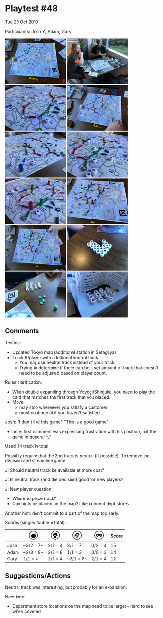 # Playtest #48

Tue 29 Oct 2019

Participants: Josh Y, Adam, Gary

<img src="images/pt48/pt48-3048.jpg" height="150px"/> <img src="images/pt48/pt48-3049.jpg" height="150px"/> <img src="images/pt48/pt48-3050.jpg" height="150px"/> <img src="images/pt48/pt48-3051.jpg" height="150px"/> <img src="images/pt48/pt48-3052.jpg" height="150px"/> <img src="images/pt48/pt48-3054.jpg" height="150px"/> <img src="images/pt48/pt48-3055.jpg" height="150px"/> <img src="images/pt48/pt48-3056.jpg" height="150px"/> <img src="images/pt48/pt48-3057.jpg" height="150px"/> <img src="images/pt48/pt48-3058.jpg" height="150px"/> <img src="images/pt48/pt48-3059.jpg" height="150px"/> <img src="images/pt48/pt48-3060.jpg" height="150px"/> 

## Comments

Testing:

* Updated Tokyo map (additional station in Setagaya)
* Track 9/player with additional neutral track
	* You may use neutral track instead of your track
	* Trying to determine if there can be a set amount of track that doesn't need to be adjusted based on player count.

Rules clarification:

* When double expanding through Yoyogi/Shinjuku, you need to play the card that matches the first track that you placed.
* Move:
	* may stop whereever you satisfy a customer
	* must continue at if you haven't satisfied

Josh: "I don't like this game" "This is a good game"

* note: first comment was expressing frustration with his position, not the game in general ^_^

Used 34 track in total

Possibly require that the 2nd track is neutral (if possible). To remove the decision and streamline game.

J: Should neutral track be available at more cost?

J: Is neutral track (and the decision) good for new players?

J: New player question:

* Where to place track?
* Can hints be placed on the map? Like connect dept stores

Another hint: don't commit to a part of the map too early.

Scores (single/double = total):

|         |  <img src="../components/customers/food.png" height="30px"/>  |  <img src="../components/customers/clothing.png" height="30px"/>  |  <img src="../components/customers/books.png" height="30px"/>  |  <img src="../components/customers/electronics.png" height="30px"/>  | Score |
| ------- | --- | --- | --- | --- | --- |
| Josh    |~3/2 = 7~| 2/1 = 4 | 3/2 = 7 | 0/2 = 4  | 15 |
| Adam    |~2/3 = 8~| 2/3 = 8 | 1/1 = 3 | 3/0 = 3  | 14 |
| Gary    | 2/1 = 4 | 2/1 = 4 |~3/1 = 5~| 2/1 = 4  | 12 |

## Suggestions/Actions

Neutral track was interesting, but probably for an expansion.

Next time:

* Department store locations on the map need to be larger - hard to see when covered
